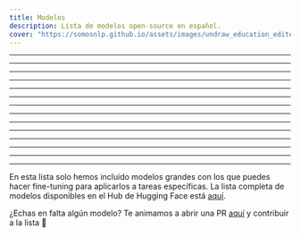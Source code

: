 ```yaml
---
title: Modelos
description: Lista de modelos open-source en español. 
cover: "https://somosnlp.github.io/assets/images/undraw_education_edited.svg" 
---
```


<ResourceItem
    name="BETO"
    :tags="['BERT', 'base (case, uncased)', 'propósito general']"
    description
    website
    github
    paper="https://users.dcc.uchile.cl/~jperez/papers/pml4dc2020.pdf"
    hf_contributor_handle="dccuchile"
    hf_model_name="bert-base-spanish-wwm-uncased" 
/>

---

<ResourceItem
    name="BERTIN"
    :tags="['RoBERTa', 'base', 'propósito general']"
    description
    website="https://huggingface.co/spaces/bertin-project/bertin"
    github
    paper
    hf_contributor_handle="bertin-project"
    hf_model_name="bertin-roberta-base-spanish" 
/>

---

<ResourceItem
    name="RoBERTa BNE"
    :tags="['RoBERTa', 'base, large', 'propósito general']"
    description
    website
    github
    paper
    hf_contributor_handle="PlanTL-GOB-ES"
    hf_model_name="roberta-base-bne" 
/>

---

<ResourceItem
    name="RoBERTa Biomedical Clinical"
    :tags="['RoBERTa', 'base', 'textos bioclínicos']"
    description
    website
    github="https://github.com/PlanTL-GOB-ES/lm-biomedical-clinical-es"
    paper="https://arxiv.org/abs/2109.03570"
    hf_contributor_handle="PlanTL-GOB-ES"
    hf_model_name="roberta-base-biomedical-clinical-es" 
/>

---

<ResourceItem
    name="RoBERTalex"
    :tags="['RoBERTa', 'base', 'legal']"
    description
    website
    github
    paper
    hf_contributor_handle="PlanTL-GOB-ES"
    hf_model_name="RoBERTalex" 
/>

---

<ResourceItem
    name="RoBERTuito"
    :tags="['Roberta', 'cased, uncased, deaccented', 'redes sociales']"
    description
    website
    github="https://github.com/pysentimiento/robertuito"
    paper="https://arxiv.org/abs/2111.09453"
    hf_contributor_handle="pysentimiento"
    hf_model_name="robertuito" 
/>

---

<ResourceItem
    name="GPT-2 BNE"
    :tags="['GPT-2', 'base, large', 'propósito general']"
    description
    website
    github
    paper
    hf_contributor_handle="PlanTL-GOB-ES"
    hf_model_name="gpt2-base-bne" 
/>

---

<ResourceItem
    name="Spanish GPT-2"
    :tags="['GPT-2', 'base', 'propósito general']"
    description
    website
    github
    paper
    hf_contributor_handle="mrm8488"
    hf_model_name="spanish-gpt2" 
/>

---

<ResourceItem
    name="GPT-2 Spanish (BERTIN Team)"
    :tags="['GPT-2', 'base', 'propósito general']"
    description
    website
    github
    paper
    hf_contributor_handle="flax-community"
    hf_model_name="gpt-2-spanish" 
/>

---

<ResourceItem
    name="GPT-2 Spanish (DeepESP)"
    :tags="['GPT-2', 'base', 'propósito general']"
    description
    website
    github
    paper
    hf_contributor_handle="DeepESP"
    hf_model_name="gpt2-spanish" 
/>

---

<ResourceItem
    name="GPT-2 Small Spanish"
    :tags="['GPT-2', 'small', 'propósito general']"
    description
    website
    github
    paper
    hf_contributor_handle="datificate"
    hf_model_name="gpt2-small-spanish" 
/>

---

<ResourceItem
    name="Electricidad"
    :tags="['Electra', 'small, base', 'propósito general']"
    description
    website
    github
    paper
    hf_contributor_handle="mrm8488"
    hf_model_name="electricidad-base-discriminator" 
/>

---

<ResourceItem
    name="Legalectra"
    :tags="['Electra', 'small, base', 'propósito general']"
    description
    website
    github
    paper
    hf_contributor_handle="mrm8488"
    hf_model_name="legalectra-base" 
/>

---

<ResourceItem
    name="Spanish T5 Small"
    :tags="['T5', 'small', 'propósito general']"
    description
    website
    github
    paper
    hf_contributor_handle="flax-community"
    hf_model_name="spanish-t5-small" 
/>

---

En esta lista solo hemos incluido modelos grandes con los que puedes hacer fine-tuning para aplicarlos a tareas específicas. La lista completa de modelos disponibles en el Hub de Hugging Face está [aquí](https://huggingface.co/models?language=es&sort=downloads).

¿Echas en falta algún modelo? Te animamos a abrir una PR [aquí](https://github.com/somosnlp/somosnlp.org/blob/main/pages/recursos/open-source/modelos.md) y contribuir a la lista 🚀
